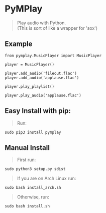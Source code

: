 # PyMPlay
> Play audio with Python.<br>
> (This is sort of like a wrapper for 'sox')

## Example

    from pymplay.MusicPlayer import MusicPlayer

    player = MusicPlayer()

    player.add_audio('fileout.flac')
    player.add_audio('applause.flac')

    player.play_playlist()

    player.play_audio('applause.flac')

## Easy Install with pip:
> Run:
>
    sudo pip3 install pymplay
>

## Manual Install
> First run:
>
    sudo python3 setup.py sdist
>
> If you are on Arch Linux run:
>
    sudo bash install_arch.sh
>
> Otherwise, run:
>
    sudo bash install.sh
